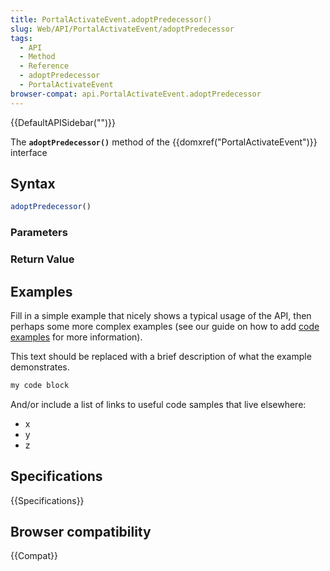 ```yaml
---
title: PortalActivateEvent.adoptPredecessor()
slug: Web/API/PortalActivateEvent/adoptPredecessor
tags:
  - API
  - Method
  - Reference
  - adoptPredecessor
  - PortalActivateEvent
browser-compat: api.PortalActivateEvent.adoptPredecessor
---
```

{{DefaultAPISidebar("")}}

The **`adoptPredecessor()`** method of the {{domxref("PortalActivateEvent")}} interface 

## Syntax

```js
adoptPredecessor()
```

### Parameters



### Return Value



## Examples

Fill in a simple example that nicely shows a typical usage of the API, then perhaps some more complex examples (see our guide on how to add [code examples](/en-US/docs/MDN/Contribute/Structures/Code_examples) for more information).

This text should be replaced with a brief description of what the example demonstrates.

```js
my code block
```

And/or include a list of links to useful code samples that live elsewhere:

*   x
*   y
*   z

## Specifications

{{Specifications}}

## Browser compatibility

{{Compat}}

